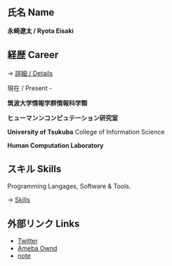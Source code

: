 ## 氏名 Name

**永崎遼太  /  Ryota Eisaki**

## 経歴 Career

-> [ 詳細  /  Details ](https://github.com/RyotaEisaki/about_me/blob/master/Career.md)


現在  /  Present - 

**筑波大学情報学群情報科学類**  

**ヒューマンンコンピュテーション研究室**

**University of Tsukuba**   College of Information Science

**Human Computation Laboratory**

## スキル Skills

Programming Langages, Software & Tools.

-> [Skills](https://github.com/RyotaEisaki/about_me/blob/master/Skills.md)

## 外部リンク Links
+ [Twitter](https://twitter.com/eisaki_ryota?prefetchTimestamp=1571484504357)
+ [Ameba Ownd](https://ryotaeisaki.amebaownd.com/)
+ [note](https://note.mu/r_e)
